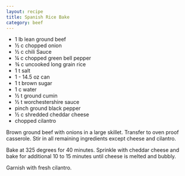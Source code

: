 ```yaml
---
layout: recipe
title: Spanish Rice Bake
category: beef
---
```

- 1 lb lean ground beef
- ½ c chopped onion
- ½ c chili Sauce
- ¼ c chopped green bell pepper
- ¾ c uncooked long grain rice
- 1 t salt
- 1 - 14.5 oz can
- 1 t brown sugar
- 1 c water
- ½ t ground cumin
- ½ t worchestershire sauce
- pinch ground black pepper
- ½ c shredded cheddar cheese
- chopped cilantro
  
Brown ground beef with onions in a large skillet. Transfer to oven proof casserole. Stir in all remaining ingredients except cheese and cilantro. 
  
Bake at 325 degrees for 40 minutes. Sprinkle with cheddar cheese and bake for additional 10 to 15 minutes until cheese is melted and bubbly.
  
Garnish with fresh cilantro. 
